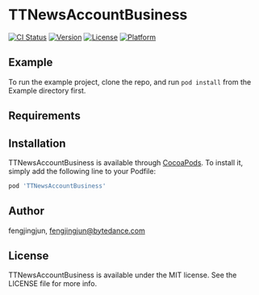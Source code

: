 # TTNewsAccountBusiness

[![CI Status](http://img.shields.io/travis/fengjingjun/TTNewsAccountBusiness.svg?style=flat)](https://travis-ci.org/fengjingjun/TTNewsAccountBusiness)
[![Version](https://img.shields.io/cocoapods/v/TTNewsAccountBusiness.svg?style=flat)](http://cocoapods.org/pods/TTNewsAccountBusiness)
[![License](https://img.shields.io/cocoapods/l/TTNewsAccountBusiness.svg?style=flat)](http://cocoapods.org/pods/TTNewsAccountBusiness)
[![Platform](https://img.shields.io/cocoapods/p/TTNewsAccountBusiness.svg?style=flat)](http://cocoapods.org/pods/TTNewsAccountBusiness)

## Example

To run the example project, clone the repo, and run `pod install` from the Example directory first.

## Requirements

## Installation

TTNewsAccountBusiness is available through [CocoaPods](http://cocoapods.org). To install
it, simply add the following line to your Podfile:

```ruby
pod 'TTNewsAccountBusiness'
```

## Author

fengjingjun, fengjingjun@bytedance.com

## License

TTNewsAccountBusiness is available under the MIT license. See the LICENSE file for more info.
